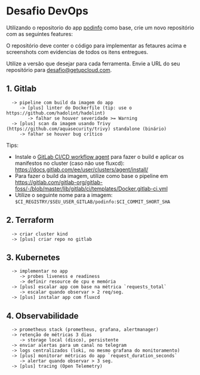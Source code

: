 # Desafio DevOps

Utilizando o repositorio do app [podinfo](https://github.com/stefanprodan/podinfo) como base, crie um novo repositório
com as seguintes features:

O repositório deve conter o código para implementar as fetaures acima e screenshots com evidencias de
todos os itens entregues.

Utilize a versão que desejar para cada ferramenta.
Envie a URL do seu repositório para desafio@getupcloud.com.

## 1. Gitlab

```
  -> pipeline com build da imagem do app
     -> [plus] linter do Dockerfile (tip: use o https://github.com/hadolint/hadolint)
        -> falhar se houver severidade >= Warning
  -> [plus] scan da imagem usando Trivy (https://github.com/aquasecurity/trivy) standalone (binário)
     -> falhar se houver bug crítico
```

Tips:

- Instale o [GitLab CI/CD workflow agent](https://docs.gitlab.com/ee/user/clusters/agent/#gitlab-cicd-workflow) para fazer o build e aplicar os manifestos no cluster (caso não use fluxcd): https://docs.gitlab.com/ee/user/clusters/agent/install/
- Para fazer o build da imagem, utilize como base o pipeline em https://gitlab.com/gitlab-org/gitlab-foss/-/blob/master/lib/gitlab/ci/templates/Docker.gitlab-ci.yml
- Utilize o seguinte nome para a imagem: `$CI_REGISTRY/$SEU_USER_GITLAB/podinfo:$CI_COMMIT_SHORT_SHA`

## 2. Terraform

```
  -> criar cluster kind
  -> [plus] criar repo no gitlab
```

## 3. Kubernetes

```
  -> implementar no app
     -> probes liveness e readiness
     -> definir resource de cpu e memória
  -> [plus] escalar app com base na métrica `requests_total`
     -> escalar quando observar > 2 req/seg.
  -> [plus] instalar app com fluxcd
```

## 4. Observabilidade

```
  -> prometheus stack (prometheus, grafana, alertmanager)
  -> retenção de métricas 3 dias
     -> storage local (disco), persistente
  -> enviar alertas para um canal no telegram
  -> logs centralizados (loki, no mesmo grafana do monitoramento)
  -> [plus] monitorar métricas do app `request_duration_seconds`
     -> alertar quando observar > 3 seg.
  -> [plus] tracing (Open Telemetry)
```
